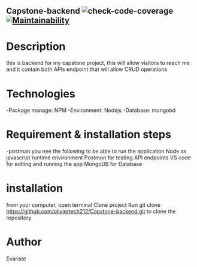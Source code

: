 ## Capstone-backend ![check-code-coverage](https://img.shields.io/badge/code--coverage-88.77%25-green) [![Maintainability](https://api.codeclimate.com/v1/badges/fa9862e8369234820897/maintainability)](https://codeclimate.com/github/Evaristekanova/my-brand-backend/maintainability) 
# Description
this is backend for my capstone project, this will allow visitors to reach me and it contain both APIs endpoint that will allow CRUD operations

# Technologies
-Package manage: NPM
-Environment: Nodejs
-Database: mongobd
# Requirement & installation steps
-postman
you nee the following to be able to run the application Node as javascript runtime environment Postmon for testing API endpoints VS code for editing and running the app MongoDB for Database
# installation
from your computer, open terminal
Clone project Run git clone https://github.com/oliviertech212/Capstone-backend.git to clone the repository
# Author
Evariste
